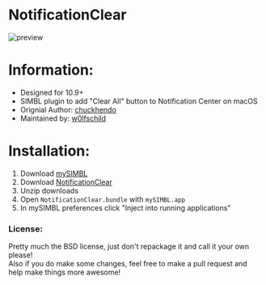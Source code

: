 # NotificationClear

![preview](preview.png) 

# Information:

- Designed for 10.9+ 
- SIMBL plugin to add "Clear All" button to Notification Center on macOS
- Orignial Author: [chuckhendo](https://github.com/chuckhendo)
- Maintained by: [w0lfschild](https://github.com/w0lfschild)

# Installation:

1. Download [mySIMBL](https://github.com/w0lfschild/app_updates/raw/master/mySIMBL/mySIMBL_master.zip)
2. Download [NotificationClear](https://github.com/w0lfschild/NotificationClear/raw/master/build/NotificationClear.bundle.zip)
3. Unzip downloads
4. Open `NotificationClear.bundle` with `mySIMBL.app`
5. In mySIMBL preferences click "Inject into running applications"

### License:
Pretty much the BSD license, just don't repackage it and call it your own please!    
Also if you do make some changes, feel free to make a pull request and help make things more awesome!
